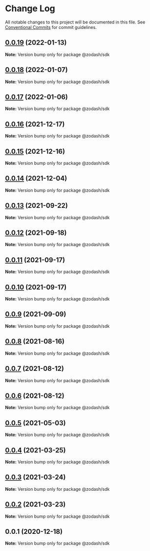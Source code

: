 # Change Log

All notable changes to this project will be documented in this file.
See [Conventional Commits](https://conventionalcommits.org) for commit guidelines.

## [0.0.19](https://github.com/zcorky/zodash/compare/@zodash/sdk@0.0.18...@zodash/sdk@0.0.19) (2022-01-13)

**Note:** Version bump only for package @zodash/sdk





## [0.0.18](https://github.com/zcorky/zodash/compare/@zodash/sdk@0.0.17...@zodash/sdk@0.0.18) (2022-01-07)

**Note:** Version bump only for package @zodash/sdk





## [0.0.17](https://github.com/zcorky/zodash/compare/@zodash/sdk@0.0.16...@zodash/sdk@0.0.17) (2022-01-06)

**Note:** Version bump only for package @zodash/sdk





## [0.0.16](https://github.com/zcorky/zodash/compare/@zodash/sdk@0.0.15...@zodash/sdk@0.0.16) (2021-12-17)

**Note:** Version bump only for package @zodash/sdk





## [0.0.15](https://github.com/zcorky/zodash/compare/@zodash/sdk@0.0.14...@zodash/sdk@0.0.15) (2021-12-16)

**Note:** Version bump only for package @zodash/sdk





## [0.0.14](https://github.com/zcorky/zodash/compare/@zodash/sdk@0.0.13...@zodash/sdk@0.0.14) (2021-12-04)

**Note:** Version bump only for package @zodash/sdk





## [0.0.13](https://github.com/zcorky/zodash/compare/@zodash/sdk@0.0.12...@zodash/sdk@0.0.13) (2021-09-22)

**Note:** Version bump only for package @zodash/sdk





## [0.0.12](https://github.com/zcorky/zodash/compare/@zodash/sdk@0.0.11...@zodash/sdk@0.0.12) (2021-09-18)

**Note:** Version bump only for package @zodash/sdk





## [0.0.11](https://github.com/zcorky/zodash/compare/@zodash/sdk@0.0.10...@zodash/sdk@0.0.11) (2021-09-17)

**Note:** Version bump only for package @zodash/sdk





## [0.0.10](https://github.com/zcorky/zodash/compare/@zodash/sdk@0.0.9...@zodash/sdk@0.0.10) (2021-09-17)

**Note:** Version bump only for package @zodash/sdk





## [0.0.9](https://github.com/zcorky/zodash/compare/@zodash/sdk@0.0.8...@zodash/sdk@0.0.9) (2021-09-09)

**Note:** Version bump only for package @zodash/sdk





## [0.0.8](https://github.com/zcorky/zodash/compare/@zodash/sdk@0.0.7...@zodash/sdk@0.0.8) (2021-08-16)

**Note:** Version bump only for package @zodash/sdk





## [0.0.7](https://github.com/zcorky/zodash/compare/@zodash/sdk@0.0.6...@zodash/sdk@0.0.7) (2021-08-12)

**Note:** Version bump only for package @zodash/sdk





## [0.0.6](https://github.com/zcorky/zodash/compare/@zodash/sdk@0.0.5...@zodash/sdk@0.0.6) (2021-08-12)

**Note:** Version bump only for package @zodash/sdk





## [0.0.5](https://github.com/zcorky/zodash/compare/@zodash/sdk@0.0.4...@zodash/sdk@0.0.5) (2021-05-03)

**Note:** Version bump only for package @zodash/sdk





## [0.0.4](https://github.com/zcorky/zodash/compare/@zodash/sdk@0.0.3...@zodash/sdk@0.0.4) (2021-03-25)

**Note:** Version bump only for package @zodash/sdk





## [0.0.3](https://github.com/zcorky/zodash/compare/@zodash/sdk@0.0.2...@zodash/sdk@0.0.3) (2021-03-24)

**Note:** Version bump only for package @zodash/sdk





## [0.0.2](https://github.com/zcorky/zodash/compare/@zodash/sdk@0.0.1...@zodash/sdk@0.0.2) (2021-03-23)

**Note:** Version bump only for package @zodash/sdk





## 0.0.1 (2020-12-18)

**Note:** Version bump only for package @zodash/sdk
